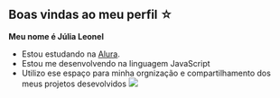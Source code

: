 ## Boas vindas ao meu perfil ☆

**Meu nome é Júlia Leonel**

- Estou estudando na [Alura](https://www.alura.com.br/).
- Estou me desenvolvendo na linguagem JavaScript
- Utilizo ese espaço para minha orgnização e compartilhamento dos meus projetos desevolvidos
![](https://media1.tenor.com/m/aVt3qyCkJ6IAAAAd/cellbit.gif)
